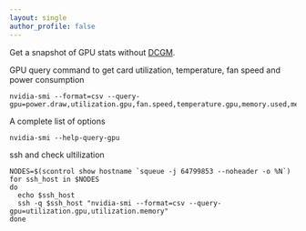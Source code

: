 ```yaml
---
layout: single
author_profile: false
---
```


Get a snapshot of GPU stats without [DCGM](https://developer.nvidia.com/dcgm).

GPU query command to get card utilization, temperature, fan speed and power consumption
```
nvidia-smi --format=csv --query-gpu=power.draw,utilization.gpu,fan.speed,temperature.gpu,memory.used,memory.free
```

A complete list of options
```
nvidia-smi --help-query-gpu
```

ssh and check ultilization
```
NODES=$(scontrol show hostname `squeue -j 64799853 --noheader -o %N`)
for ssh_host in $NODES
do
  echo $ssh_host
  ssh -q $ssh_host "nvidia-smi --format=csv --query-gpu=utilization.gpu,utilization.memory"
done

```
